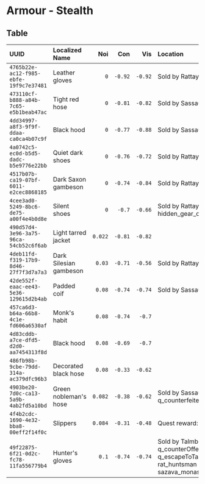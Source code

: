 <!-- TITLE: Armour - Stealth -->

# Armour - Stealth
## Table

UUID | Localized Name | Noi | Con | Vis | Location
:--- | :--- | ---: | ---: | ---: | :---
`4765b22e-ac12-f985-ebfe-19f9c7e37481` | Leather gloves | `0` | `-0.92` | `-0.92` | Sold by Rattay armourer
`473110cf-b888-a84b-7c65-e5b1beab47ac` | Tight red hose | `0` | `-0.81` | `-0.82` | Sold by Sassau tailor
`4dd34997-a8f3-9f9f-ddaa-ca0ca4b07c9f` | Black hood | `0` | `-0.77` | `-0.88` | Sold by Sassau tailor
`4a0742c5-ec0d-b5d5-dadc-b5e9776e22bb` | Quiet dark shoes | `0` | `-0.76` | `-0.72` | Sold by Rattay shoemaker
`4517b07b-ca19-07bf-6011-e2cec8868185` | Dark Saxon gambeson | `0` | `-0.74` | `-0.84` | Sold by Rattay armourer
`4cee3ad0-5249-8bc6-de75-a00f4e4b0d8e` | Silent shoes | `0` | `-0.7` | `-0.66` | Sold by Rattay shoemaker<br>hidden_gear_chest_medium
`490d57d4-3e96-3a75-96ca-54cb52c6f6ab` | Light tarred jacket | `0.022` | `-0.81` | `-0.82` | 
`4deb11fd-f319-17b9-8d46-27f7f3d7a7a3` | Dark Silesian gambeson | `0.03` | `-0.71` | `-0.56` | Sold by Rattay armourer
`42de552f-eaac-ee43-5e36-129615d2b4ab` | Padded coif | `0.08` | `-0.74` | `-0.74` | Sold by Sassau tailor
`457ca6d3-b64a-66b8-4c1e-fd606a6530af` | Monk's habit | `0.08` | `-0.74` | `-0.7` | 
`4d83cddb-a7ce-dfd5-d2d0-aa7454313f8d` | Black hood | `0.08` | `-0.69` | `-0.7` | 
`486fb98b-9cbe-79dd-314a-ac379dfc96b3` | Decorated black hose | `0.08` | `-0.33` | `-0.62` | 
`4903be20-7d0c-ca13-5a9b-4ab2fd5a10bd` | Green nobleman's hose | `0.082` | `-0.38` | `-0.62` | Sold by Sassau tailor<br>q_counterfeiters_crimeScene_chest
`4f4b2cdc-1690-4e32-bba8-00eff2f14f0c` | Slippers | `0.084` | `-0.31` | `-0.48` | Quest reward: q_jealousGroom
`49f22875-6f21-0d2c-fc78-11fa556779b4` | Hunter's gloves | `0.1` | `-0.74` | `-0.74` | Sold by Talmberk huntsman<br>q_counterOffensive_pirk_chest<br>q_escapeToTalmberk_soldiersLocker<br>rat_huntsman<br>sazava_monastery_urba_konrad_keyser_chest
